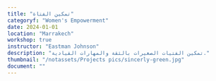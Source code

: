 ```yaml
---
title: "تمكين الفتاة"
categoryf: "Women's Empowerment"
date: 2024-01-01
location: "Marrakech"
workshop: true
instructor: "Eastman Johnson"
description: "تمكين الفتيات الصغيرات بالثقة والمهارات القيادية."
thumbnail: "/notassets/Projects pics/sincerly-green.jpg"
document: ""
---
```

